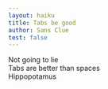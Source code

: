 ```yaml
---
layout: haiku
title: Tabs be good
author: Sans Clue
test: false
---
```


Not going to lie <br>
Tabs are better than spaces <br>
Hippopotamus <br>
